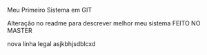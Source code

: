 Meu Primeiro Sistema em GIT

Alteração no readme para descrever melhor meu sistema
FEITO NO MASTER

nova linha legal
asjkbhjsdblcxd
